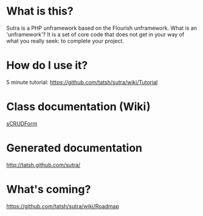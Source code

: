 # What is this?

Sutra is a PHP unframework based on the Flourish unframework. What is an 'unframework'? It is a set of core code that does not get in your way of what you really seek: to complete your project.

# How do I use it?

5 minute tutorial: https://github.com/tatsh/sutra/wiki/Tutorial

# Class documentation (Wiki)

[sCRUDForm](https://github.com/tatsh/sutra/wiki/sCRUDForm)

# Generated documentation

http://tatsh.github.com/sutra/

# What's coming?

https://github.com/tatsh/sutra/wiki/Roadmap
